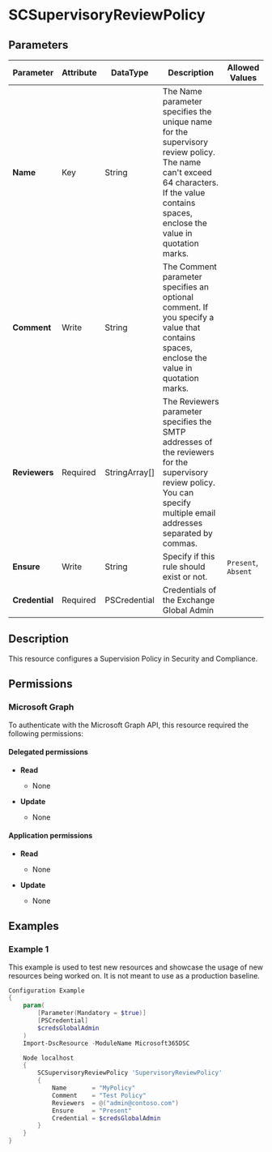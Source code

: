 ﻿# SCSupervisoryReviewPolicy

## Parameters

| Parameter | Attribute | DataType | Description | Allowed Values |
| --- | --- | --- | --- | --- |
| **Name** | Key | String | The Name parameter specifies the unique name for the supervisory review policy. The name can't exceed 64 characters. If the value contains spaces, enclose the value in quotation marks. | |
| **Comment** | Write | String | The Comment parameter specifies an optional comment. If you specify a value that contains spaces, enclose the value in quotation marks. | |
| **Reviewers** | Required | StringArray[] | The Reviewers parameter specifies the SMTP addresses of the reviewers for the supervisory review policy. You can specify multiple email addresses separated by commas. | |
| **Ensure** | Write | String | Specify if this rule should exist or not. | `Present`, `Absent` |
| **Credential** | Required | PSCredential | Credentials of the Exchange Global Admin | |

## Description

This resource configures a Supervision Policy in Security and Compliance.

## Permissions

### Microsoft Graph

To authenticate with the Microsoft Graph API, this resource required the following permissions:

#### Delegated permissions

- **Read**

    - None

- **Update**

    - None

#### Application permissions

- **Read**

    - None

- **Update**

    - None

## Examples

### Example 1

This example is used to test new resources and showcase the usage of new resources being worked on.
It is not meant to use as a production baseline.

```powershell
Configuration Example
{
    param(
        [Parameter(Mandatory = $true)]
        [PSCredential]
        $credsGlobalAdmin
    )
    Import-DscResource -ModuleName Microsoft365DSC

    Node localhost
    {
        SCSupervisoryReviewPolicy 'SupervisoryReviewPolicy'
        {
            Name       = "MyPolicy"
            Comment    = "Test Policy"
            Reviewers  = @("admin@contoso.com")
            Ensure     = "Present"
            Credential = $credsGlobalAdmin
        }
    }
}
```

